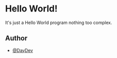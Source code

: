 
# Hello World!

It's just a Hello World program nothing too complex.
## Author

- [@DayDev](https://www.github.com/Sabhya20)

